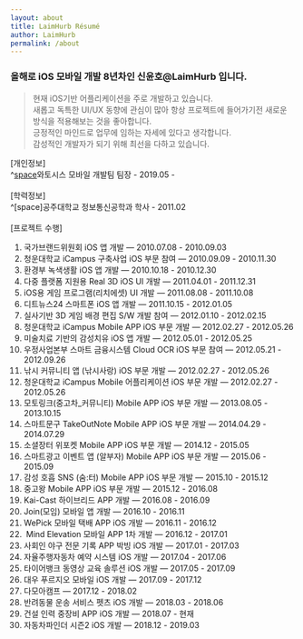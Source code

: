```yaml
---
layout: about
title: LaimHurb Résumé
author: LaimHurb
permalink: /about
---
```


### 올해로 iOS 모바일 개발 8년차인 신윤호@LaimHurb 입니다.

> 현재 iOS기반 어플리케이션을 주로 개발하고 있습니다. <br>새롭고 독특한 UI/UX 동향에 관심이 많아 항상 프로젝트에 들어가기전 새로운 방식을 적용해보는 것을 좋아합니다.<br>
> 긍정적인 마인드로 업무에 임하는 자세에 있다고 생각합니다. <br>감성적인 개발자가 되기 위해 최선을 다하고 있습니다.<br>

[개인정보]<br>
^[space](주)와토시스 모바일 개발팀 팀장 - 2019.05 - 
<br><br>
[학력정보]<br>
^[space]공주대학교 정보통신공학과 학사 - 2011.02
<br><br>
[프로젝트 수행]
1. 국가브랜드위원회 iOS 앱 개발 — 2010.07.08 - 2010.09.03 <br>
2. 청운대학교 iCampus 구축사업 iOS 부문 참여 — 2010.09.09 - 2010.11.30 <br>
3. 환경부 녹색생활 iOS 앱 개발 — 2010.10.18 - 2010.12.30 <br>
4. 다중 플랫폼 지원용 Real 3D iOS UI 개발 — 2011.04.01 - 2011.12.31 <br>
5. iOS용 게임 프로그램(리치에셋) UI 개발 — 2011.08.08 - 2011.10.08 <br>
6. 디트뉴스24 스마트폰 iOS 앱 개발 — 2011.10.15 - 2012.01.05 <br>
7. 실사기반 3D 게임 배경 편집 S/W  개발 참여 — 2012.01.10 - 2012.02.15 <br>
8. 청운대학교 iCampus Mobile APP iOS 부문 개발 — 2012.02.27 - 2012.05.26 <br>
9. 미술치료 기반의 감성치유 iOS 앱 개발 — 2012.05.01 - 2012.05.25 <br>
10. 우정사업본부 스마트 금융시스템 Cloud OCR iOS 부문 참여 — 2012.05.21 - 2012.09.26 <br>
11. 낚시 커뮤니티 앱 (낚시사랑) iOS 부문 개발 — 2012.02.27 - 2012.05.26 <br>
12. 청운대학교 iCampus Mobile 어플리케이션 iOS 부문 개발 — 2012.02.27 - 2012.05.26 <br>
13. 모토링크(중고차_커뮤니티) Mobile APP iOS 부문 개발 — 2013.08.05 - 2013.10.15 <br>
14. 스마트문구 TakeOutNote Mobile APP iOS 부문 개발 — 2014.04.29 - 2014.07.29 <br>
15. 소셜장터 위포켓 Mobile APP iOS 부문 개발 — 2014.12 - 2015.05 <br>
16. 스마트광고 이벤트 앱 (알부자) Mobile APP iOS 부문 개발 — 2015.06 - 2015.09 <br>
17. 감성 호흡 SNS (숨:터) Mobile APP iOS 부문 개발 — 2015.10 - 2015.12 <br>
18. 중고왕 Mobile APP iOS 부문 개발 — 2015.12 - 2016.08 <br>
19. Kai-Cast 하이브리드 APP 개발 — 2016.08 - 2016.09 <br>
20. Join(모임) 모바일 앱 개발 — 2016.10 - 2016.11 <br>
21. WePick 모바일 택배 APP iOS 개발 — 2016.11 - 2016.12<br>
22.  Mind Elevation 모바일 APP 1차 개발 — 2016.12 - 2017.01 <br>
23. 사회인 야구 전문 기록 APP 박빙 iOS 개발 — 2017.01 - 2017.03 <br>
24. 자율주행자동차 예약 시스템 iOS 개발 — 2017.04 - 2017.06 <br>
25. 타이어뱅크 동영상 교육 솔루션 iOS 개발 — 2017.05 - 2017.09 <br>
26. 대우 푸르지오 모바일 iOS 개발 — 2017.09 - 2017.12 <br>
27. 다모아캠프 — 2017.12 - 2018.02 <br>
28. 반려동물 운송 서비스 펫츠 iOS 개발 — 2018.03 - 2018.06 <br>
29. 건설 인력 중장비 APP iOS 개발 — 2018.07 - 현재 <br>
30. 자동차파인더 시즌2 iOS 개발 — 2018.12 - 2019.03<br>